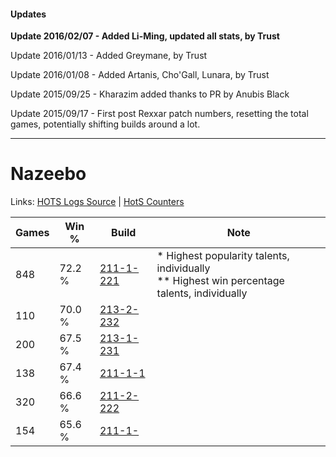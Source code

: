 #### Updates
**Update 2016/02/07 - Added Li-Ming, updated all stats, by Trust**

Update 2016/01/13 - Added Greymane, by Trust

Update 2016/01/08 - Added Artanis, Cho'Gall, Lunara, by Trust

Update 2015/09/25 - Kharazim added thanks to PR by Anubis Black

Update 2015/09/17 - First post Rexxar patch numbers, resetting the total games, potentially shifting builds around a lot.

***

# Nazeebo

Links: [HOTS Logs Source](https://www.hotslogs.com/Sitewide/HeroDetails?Hero=Nazeebo) | [HotS Counters](http://hotscounters.com/#/hero/Nazeebo)

Games  | Win %  | Build     | Note
-----  | -----  | -----     | ----
848    | 72.2 % | [211-1-221](http://www.heroesfire.com/hots/talent-calculator/nazeebo#kCrr) | * Highest popularity talents, individually <br/>** Highest win percentage talents, individually
110    | 70.0 % | [213-2-232](http://www.heroesfire.com/hots/talent-calculator/nazeebo#kH-8) | 
200    | 67.5 % | [213-1-231](http://www.heroesfire.com/hots/talent-calculator/nazeebo#kHkV) | 
138    | 67.4 % | [211-1-1](http://www.heroesfire.com/hots/talent-calculator/nazeebo#TaN) | 
320    | 66.6 % | [211-2-222](http://www.heroesfire.com/hots/talent-calculator/nazeebo#kD5U) | 
154    | 65.6 % | [211-1-](http://www.heroesfire.com/hots/talent-calculator/nazeebo#2zF) | 
